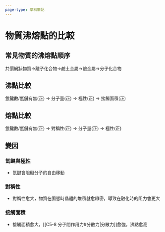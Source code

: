```yaml
---
page-type: 學科筆記
---
```

# 物質沸熔點的比較
## 常見物質的沸熔點順序
共價網狀物質$\rightarrow$離子化合物$\rightarrow$鹼土金屬$\rightarrow$鹼金屬$\rightarrow$分子化合物
## 沸點比較
氫鍵數/氫鍵有無(正) -> 分子量(正) -> 極性(正) -> 接觸面積(正)
## 熔點比較
氫鍵數/氫鍵有無(正) -> 對稱性(正) -> 分子量(正) -> 極性(正)
## 變因
### 氫鍵與極性
- 氫鍵會阻礙分子的自由移動
### 對稱性
- 對稱性愈大，物質在固態時晶體的堆積就愈緻密，導致在融化時的阻力會更大
### 接觸面積
- 接觸面積愈大，[[C5-8 分子間作用力#分散力|分散力]]愈強，沸點愈高